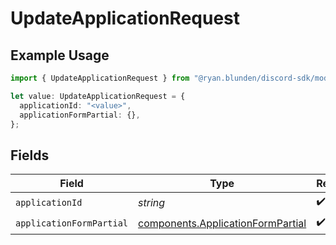 # UpdateApplicationRequest

## Example Usage

```typescript
import { UpdateApplicationRequest } from "@ryan.blunden/discord-sdk/models/operations";

let value: UpdateApplicationRequest = {
  applicationId: "<value>",
  applicationFormPartial: {},
};
```

## Fields

| Field                                                                                  | Type                                                                                   | Required                                                                               | Description                                                                            |
| -------------------------------------------------------------------------------------- | -------------------------------------------------------------------------------------- | -------------------------------------------------------------------------------------- | -------------------------------------------------------------------------------------- |
| `applicationId`                                                                        | *string*                                                                               | :heavy_check_mark:                                                                     | N/A                                                                                    |
| `applicationFormPartial`                                                               | [components.ApplicationFormPartial](../../models/components/applicationformpartial.md) | :heavy_check_mark:                                                                     | N/A                                                                                    |